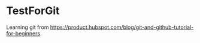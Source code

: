 # TestForGit
Learning git from https://product.hubspot.com/blog/git-and-github-tutorial-for-beginners.
